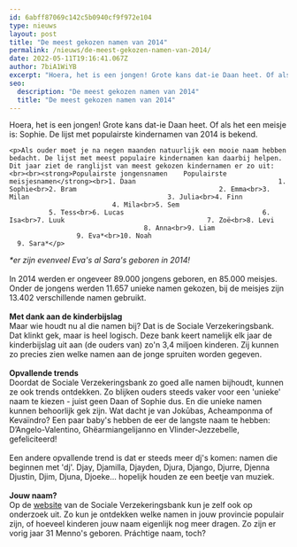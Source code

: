 ```yaml
---
id: 6abff87069c142c5b0940cf9f972e104
type: nieuws
layout: post
title: "De meest gekozen namen van 2014"
permalink: /nieuws/de-meest-gekozen-namen-van-2014/
date: 2022-05-11T19:16:41.067Z
author: 7biA1WiYB
excerpt: "Hoera, het is een jongen! Grote kans dat-ie Daan heet. Of als het een meisje is: Sophie. De lijst met populairste kindernamen van 2014 is bekend.  "
seo:
  description: "De meest gekozen namen van 2014"
  title: "De meest gekozen namen van 2014"
---
```

Hoera, het is een jongen! Grote kans dat-ie Daan heet. Of als het een meisje is: Sophie. De lijst met populairste kindernamen van 2014 is bekend.  

    <p>Als ouder moet je na negen maanden natuurlijk een mooie naam hebben bedacht. De lijst met meest populaire kindernamen kan daarbij helpen. Dit jaar ziet de ranglijst van meest gekozen kindernamen er zo uit:<br><br><strong>Populairste jongensnamen    Populairste meisjesnamen</strong><br>1. Daan                                    1. Sophie<br>2. Bram                                    2. Emma<br>3. Milan                                   3. Julia<br>4. Finn                                     4. Mila<br>5. Sem                                     5. Tess<br>6. Lucas                                   6. Isa<br>7. Luuk                                    7. Zoë<br>8. Levi                                     8. Anna<br>9. Liam                                    9. Eva*<br>10. Noah                                 9. Sara*</p>
<p><em>*er zijn evenveel Eva's al Sara's geboren in 2014!</em><br><br>In 2014 werden er ongeveer 89.000 jongens geboren, en 85.000 meisjes. Onder de jongens werden 11.657 unieke namen gekozen, bij de meisjes zijn 13.402 verschillende namen gebruikt.<br><br><strong>Met dank aan de kinderbijslag</strong><br>Maar wie houdt nu al die namen bij? Dat is de Sociale Verzekeringsbank. Dat klinkt gek, maar is heel logisch. Deze bank keert namelijk elk jaar de kinderbijslag uit aan (de ouders van) zo'n 3,4 miljoen kinderen. Zij kunnen zo precies zien welke namen aan de jonge spruiten worden gegeven. <br><br><strong>Opvallende trends</strong><br>Doordat de Sociale Verzekeringsbank zo goed alle namen bijhoudt, kunnen ze ook trends ontdekken. Zo blijken ouders steeds vaker voor een 'unieke' naam te kiezen - juist geen Daan of Sophie dus. En die unieke namen kunnen behoorlijk gek zijn. Wat dacht je van Jokūbas, Acheamponma of Kevaïndro? Een paar baby's hebben de eer de langste naam te hebben: D’Angelo-Valentino, Ghëarmiangelijanno en Vlinder-Jezzebelle, gefeliciteerd!<br><br>Een andere opvallende trend is dat er steeds meer dj's komen: namen die beginnen met 'dj'. Djay, Djamilla, Djayden, Djura, Django, Djurre, Djenna Djustin, Djim, Djuna, Djoeke... hopelijk houden ze een beetje van muziek.<br><br><strong>Jouw naam?</strong><br>Op de <a href="http://www.svb.nl/int/nl/kindernamen/artikelen/zoeknaam/">website</a> van de Sociale Verzekeringsbank kun je zelf ook op onderzoek uit. Zo kun je ontdekken welke namen in jouw provincie populair zijn, of hoeveel kinderen jouw naam eigenlijk nog meer dragen. Zo zijn er vorig jaar 31 Menno's geboren. Práchtige naam, toch?</p>  
